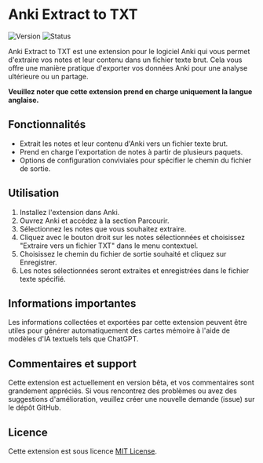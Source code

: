# Anki Extract to TXT

![Version](https://img.shields.io/badge/version-b1.0.0-blue.svg)
![Status](https://img.shields.io/badge/status-beta-orange.svg)

Anki Extract to TXT est une extension pour le logiciel Anki qui vous permet d'extraire vos notes et leur contenu dans un fichier texte brut. Cela vous offre une manière pratique d'exporter vos données Anki pour une analyse ultérieure ou un partage.

**Veuillez noter que cette extension prend en charge uniquement la langue anglaise.**

## Fonctionnalités

- Extrait les notes et leur contenu d'Anki vers un fichier texte brut.
- Prend en charge l'exportation de notes à partir de plusieurs paquets.
- Options de configuration conviviales pour spécifier le chemin du fichier de sortie.

## Utilisation

1. Installez l'extension dans Anki.
2. Ouvrez Anki et accédez à la section Parcourir.
3. Sélectionnez les notes que vous souhaitez extraire.
4. Cliquez avec le bouton droit sur les notes sélectionnées et choisissez "Extraire vers un fichier TXT" dans le menu contextuel.
5. Choisissez le chemin du fichier de sortie souhaité et cliquez sur Enregistrer.
6. Les notes sélectionnées seront extraites et enregistrées dans le fichier texte spécifié.

## Informations importantes

Les informations collectées et exportées par cette extension peuvent être utiles pour générer automatiquement des cartes mémoire à l'aide de modèles d'IA textuels tels que ChatGPT.

## Commentaires et support

Cette extension est actuellement en version bêta, et vos commentaires sont grandement appréciés. Si vous rencontrez des problèmes ou avez des suggestions d'amélioration, veuillez créer une nouvelle demande (issue) sur le dépôt GitHub.

## Licence

Cette extension est sous licence [MIT License](LICENSE).
